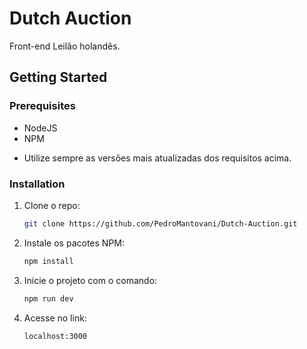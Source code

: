 # Dutch Auction
Front-end Leilão holandês.

## Getting Started

### Prerequisites

* NodeJS
* NPM
- Utilize sempre as versões mais atualizadas dos requisitos acima.

### Installation

1. Clone o repo:
   ```sh
   git clone https://github.com/PedroMantovani/Dutch-Auction.git
   ```
2. Instale os pacotes NPM:
   ```sh
   npm install
   ```
   
3. Inicie o projeto com o comando:
   ```sh
   npm run dev
   ```
4. Acesse no link:
   ```sh
   localhost:3000
   ```
